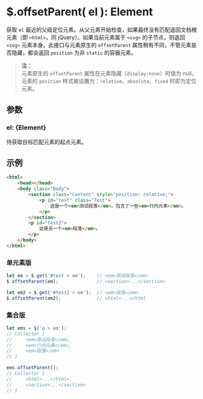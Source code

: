 # $.offsetParent( el ): Element

获取 `el` 最近的父级定位元素。从父元素开始检查，如果最终没有匹配返回文档根元素（即 `<html>`，同 jQuery）。如果当前元素属于 `<svg>` 的子节点，则返回 `<svg>` 元素本身。此接口与元素原生的 `offsetParent` 属性稍有不同，不管元素是否隐藏，都会返回 `position` 为非 `static` 的容器元素。

> **注：**<br>
> 元素原生的 `offsetParent` 属性在元素隐藏（`display:none`）时值为 null。<br>
> 元素的 `position` 样式被设置为：`relative`、`absolute`、`fixed` 时即为定位元素。<br>



## 参数

### el: {Element}

待获取目标匹配元素的起点元素。


## 示例

```html
<html>
    <head></head>
    <body class="Body">
        <section class="Content" style="position: relative;">
            <p id="test" class="Test">
                这是一个<em>测试段落</em>。包含了一些<em>行内元素</em>。
            </p>
        </section>
        <p id="test2">
            这是另一个<em>段落</em>。
        </p>
    </body>
</html>
```


### 单元素版

```js
let em = $.get('#test > em');    // <em>测试段落</em>
$.offsetParent(em);              // <section>...</section>

let em2 = $.get('#test2 > em');  // <em>段落</em>
$.offsetParent(em2);             // <html>...</html
```


### 集合版

```js
let ems = $('p > em');
// Collector [
//     <em>测试段落</em>,
//     <em>行内元素</em>,
//     <em>段落</em>
// ]

ems.offsetParent();
// Collector [
//     <html>...</html>,
//     <section>...</section>
// ]
```
